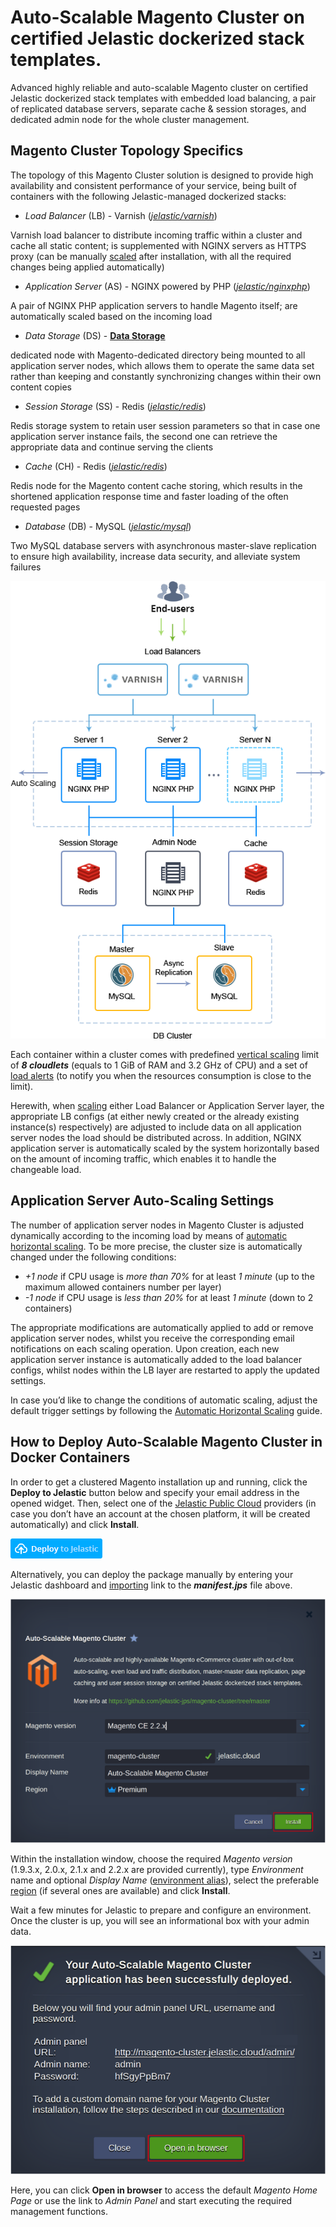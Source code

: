 # Auto-Scalable Magento Cluster on certified Jelastic dockerized stack templates.

Advanced highly reliable and auto-scalable Magento cluster on certified Jelastic dockerized stack templates with embedded load balancing, a pair of replicated database servers, separate cache & session storages, and dedicated admin node for the whole cluster management.


## Magento Cluster Topology Specifics

The topology of this Magento Cluster solution is designed to provide high availability and consistent performance of your service, being built of containers with the following Jelastic-managed dockerized stacks:

* _Load Balancer_ (LB) - Varnish (_[jelastic/varnish](https://hub.docker.com/r/jelastic/varnish/)_)

Varnish load balancer to distribute incoming traffic within a cluster and cache all static content; is supplemented with NGINX servers as HTTPS proxy (can be manually [scaled](https://docs.jelastic.com/horizontal-scaling) after installation, with all the required changes being applied automatically)


* _Application Server_ (AS) -  NGINX powered by PHP (_[jelastic/nginxphp](https://hub.docker.com/r/jelastic/nginxphp/)_)

A pair of NGINX PHP application servers to handle Magento itself; are automatically scaled based on the incoming load


* _Data Storage_ (DS) - **[Data Storage](https://docs.jelastic.com/data-storage-container)**

dedicated node with Magento-dedicated directory being mounted to all application server nodes, which allows them to operate the same data set rather than keeping and constantly synchronizing changes within their own content copies

* _Session Storage_ (SS) -  Redis (_[jelastic/redis](https://hub.docker.com/r/jelastic/redis/)_)

Redis storage system to retain user session parameters so that in case one application server instance fails, the second one can retrieve the appropriate data and continue serving the clients  

* _Cache_ (CH) - Redis (_[jelastic/redis](https://hub.docker.com/r/jelastic/redis/)_)

Redis node for the Magento content cache storing, which results in the shortened application response time and faster loading of the often requested pages

* _Database_ (DB) - MySQL (_[jelastic/mysql](https://hub.docker.com/r/jelastic/mysql/)_)

Two MySQL database servers with asynchronous master-slave replication to ensure high availability, increase data security, and alleviate system failures

![magento-topology](images/magento-topology.png)

Each container within a cluster comes with predefined [vertical scaling](https://docs.jelastic.com/automatic-vertical-scaling) limit of _**8 cloudlets**_ (equals to 1 GiB of RAM and 3.2 GHz of CPU) and a set of [load alerts](https://docs.jelastic.com/load-alerts) (to notify you when the resources consumption is close to the limit).

Herewith, when [scaling](https://docs.jelastic.com/multi-nodes) either Load Balancer or Application Server layer, the appropriate LB configs (at either newly created or the already existing instance(s) respectively) are adjusted to include data on all application server nodes the load should be distributed across. In addition, NGINX application server is automatically scaled by the system horizontally based on the amount of incoming traffic, which enables it to handle the changeable load.

## Application Server Auto-Scaling Settings

The number of application server nodes in Magento Cluster is adjusted dynamically according to the incoming load by means of [automatic horizontal scaling](https://docs.jelastic.com/automatic-horizontal-scaling). To be more precise, the cluster size is automatically changed under the following conditions:

* _+1 node_ if CPU usage is _more than 70%_ for at least _1 minute_ (up to the maximum allowed containers number per layer)
* _-1 node_ if CPU usage is _less than 20%_ for at least _1 minute_ (down to 2 containers)

The appropriate modifications are automatically applied to add or remove application server nodes, whilst you receive the corresponding email notifications on each scaling operation. Upon creation, each new application server instance is automatically added to the load balancer configs, whilst nodes within the LB layer are restarted to apply the updated settings.

In case you’d like to change the conditions of automatic scaling, adjust the default trigger settings by following the [Automatic Horizontal Scaling](https://docs.jelastic.com/automatic-horizontal-scaling) guide.


## How to Deploy Auto-Scalable Magento Cluster in Docker Containers

In order to get a clustered Magento installation up and running, click the **Deploy to Jelastic** button below and specify your email address in the opened widget. Then, select one of the [Jelastic Public Cloud](https://jelastic.cloud/) providers (in case you don’t have an account at the chosen platform, it will be created automatically) and click **Install**.

[![Deploy](images/deploy-to-jelastic.png)](https://jelastic.com/install-application/?manifest=https://raw.githubusercontent.com/jelastic-jps/magento-cluster/master/manifest.jps)

Alternatively, you can deploy the package manually by entering your Jelastic dashboard and [importing](https://docs.jelastic.com/environment-import) link to the _**manifest.jps**_ file above.

![magento-installation](images/magento-installation.png)

Within the installation window, choose the required _Magento version_ (1.9.3.x, 2.0.x, 2.1.x and 2.2.x are provided currently), type _Environment_ name and optional _Display Name_ ([environment alias](https://docs.jelastic.com/environment-aliases)), select the preferable [region](https://docs.jelastic.com/environment-regions) (if several ones are available) and click **Install**.

Wait a few minutes for Jelastic to prepare and configure an environment. Once the cluster is up, you will see an informational box with your admin data.

![magento-successful-install](images/magento-successful-install.png)

Here, you can click **Open in browser** to access the default _Magento Home Page_ or use the link to _Admin Panel_ and start executing the required management functions.
